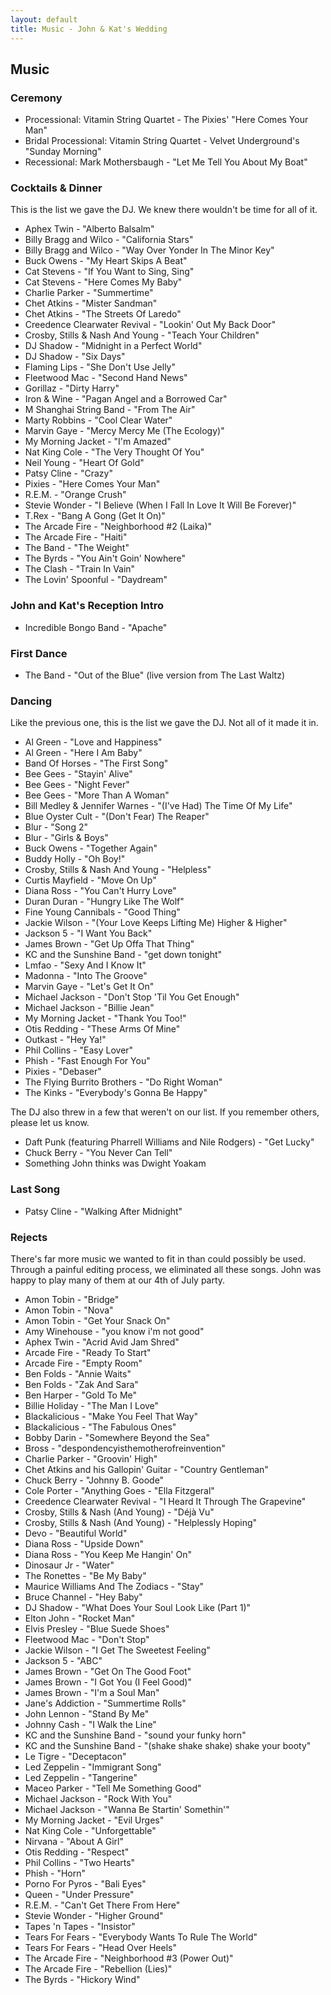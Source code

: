 ```yaml
---
layout: default
title: Music - John & Kat's Wedding
---
```


## Music

### Ceremony

* Processional: Vitamin String Quartet - The Pixies' "Here Comes Your Man"
* Bridal Processional: Vitamin String Quartet - Velvet Underground's "Sunday Morning"
* Recessional: Mark Mothersbaugh - "Let Me Tell You About My Boat"

### Cocktails & Dinner

This is the list we gave the DJ. We knew there wouldn't be time for all of it.

* Aphex Twin - "Alberto Balsalm"
* Billy Bragg and Wilco - "California Stars"
* Billy Bragg and Wilco - "Way Over Yonder In The Minor Key"
* Buck Owens - "My Heart Skips A Beat"
* Cat Stevens - "If You Want to Sing, Sing"
* Cat Stevens - "Here Comes My Baby"
* Charlie Parker - "Summertime"
* Chet Atkins - "Mister Sandman"
* Chet Atkins - "The Streets Of Laredo"
* Creedence Clearwater Revival - "Lookin' Out My Back Door"
* Crosby, Stills & Nash And Young - "Teach Your Children"
* DJ Shadow - "Midnight in a Perfect World"
* DJ Shadow - "Six Days"
* Flaming Lips - "She Don't Use Jelly"
* Fleetwood Mac - "Second Hand News"
* Gorillaz - "Dirty Harry"
* Iron & Wine - "Pagan Angel and a Borrowed Car"
* M Shanghai String Band - "From The Air"
* Marty Robbins - "Cool Clear Water"
* Marvin Gaye - "Mercy Mercy Me (The Ecology)"
* My Morning Jacket - "I'm Amazed"
* Nat King Cole - "The Very Thought Of You"
* Neil Young - "Heart Of Gold"
* Patsy Cline - "Crazy"
* Pixies - "Here Comes Your Man"
* R.E.M. - "Orange Crush"
* Stevie Wonder - "I Believe (When I Fall In Love It Will Be Forever)"
* T.Rex - "Bang A Gong (Get It On)"
* The Arcade Fire - "Neighborhood #2 (Laika)"
* The Arcade Fire - "Haiti"
* The Band - "The Weight"
* The Byrds - "You Ain't Goin' Nowhere"
* The Clash - "Train In Vain"
* The Lovin' Spoonful - "Daydream"

### John and Kat's Reception Intro

* Incredible Bongo Band - "Apache"

### First Dance

* The Band - "Out of the Blue" (live version from The Last Waltz)

### Dancing

Like the previous one, this is the list we gave the DJ. Not all of it made it in.

* Al Green - "Love and Happiness"
* Al Green - "Here I Am Baby"
* Band Of Horses - "The First Song"
* Bee Gees - "Stayin' Alive"
* Bee Gees - "Night Fever"
* Bee Gees - "More Than A Woman"
* Bill Medley & Jennifer Warnes - "(I've Had) The Time Of My Life"
* Blue Oyster Cult - "(Don't Fear) The Reaper"
* Blur - "Song 2"
* Blur - "Girls & Boys"
* Buck Owens - "Together Again"
* Buddy Holly - "Oh Boy!"
* Crosby, Stills & Nash And Young - "Helpless"
* Curtis Mayfield - "Move On Up"
* Diana Ross - "You Can't Hurry Love"
* Duran Duran - "Hungry Like The Wolf"
* Fine Young Cannibals - "Good Thing"
* Jackie Wilson - "(Your Love Keeps Lifting Me) Higher & Higher"
* Jackson 5 - "I Want You Back"
* James Brown - "Get Up Offa That Thing"
* KC and the Sunshine Band - "get down tonight"
* Lmfao - "Sexy And I Know It"
* Madonna - "Into The Groove"
* Marvin Gaye - "Let's Get It On"
* Michael Jackson - "Don't Stop 'Til You Get Enough"
* Michael Jackson - "Billie Jean"
* My Morning Jacket - "Thank You Too!"
* Otis Redding - "These Arms Of Mine"
* Outkast - "Hey Ya!"
* Phil Collins - "Easy Lover"
* Phish - "Fast Enough For You"
* Pixies - "Debaser"
* The Flying Burrito Brothers - "Do Right Woman"
* The Kinks - "Everybody's Gonna Be Happy"

The DJ also threw in a few that weren't on our list. If you remember others, please let us know.

* Daft Punk (featuring Pharrell Williams and Nile Rodgers) - "Get Lucky"
* Chuck Berry - "You Never Can Tell"
* Something John thinks was Dwight Yoakam

### Last Song

* Patsy Cline - "Walking After Midnight"

### Rejects

There's far more music we wanted to fit in than could possibly be used.
Through a painful editing process, we eliminated all these songs.
John was happy to play many of them at our 4th of July party.

* Amon Tobin - "Bridge"
* Amon Tobin - "Nova"
* Amon Tobin - "Get Your Snack On"
* Amy Winehouse - "you know i'm not good"
* Aphex Twin - "Acrid Avid Jam Shred"
* Arcade Fire - "Ready To Start"
* Arcade Fire - "Empty Room"
* Ben Folds - "Annie Waits"
* Ben Folds - "Zak And Sara"
* Ben Harper - "Gold To Me"
* Billie Holiday - "The Man I Love"
* Blackalicious - "Make You Feel That Way"
* Blackalicious - "The Fabulous Ones"
* Bobby Darin - "Somewhere Beyond the Sea"
* Bross - "despondencyisthemotherofreinvention"
* Charlie Parker - "Groovin' High"
* Chet Atkins and his Gallopin' Guitar - "Country Gentleman"
* Chuck Berry - "Johnny B. Goode"
* Cole Porter - "Anything Goes - "Ella Fitzgeral"
* Creedence Clearwater Revival - "I Heard It Through The Grapevine"
* Crosby, Stills & Nash (And Young) - "Déjà Vu"
* Crosby, Stills & Nash (And Young) - "Helplessly Hoping"
* Devo - "Beautiful World"
* Diana Ross - "Upside Down"
* Diana Ross - "You Keep Me Hangin' On"
* Dinosaur Jr - "Water"
* The Ronettes - "Be My Baby"
* Maurice Williams And The Zodiacs - "Stay"
* Bruce Channel - "Hey Baby"
* DJ Shadow - "What Does Your Soul Look Like (Part 1)"
* Elton John - "Rocket Man"
* Elvis Presley - "Blue Suede Shoes"
* Fleetwood Mac - "Don't Stop"
* Jackie Wilson - "I Get The Sweetest Feeling"
* Jackson 5 - "ABC"
* James Brown - "Get On The Good Foot"
* James Brown - "I Got You (I Feel Good)"
* James Brown - "I'm a Soul Man"
* Jane's Addiction - "Summertime Rolls"
* John Lennon - "Stand By Me"
* Johnny Cash - "I Walk the Line"
* KC and the Sunshine Band - "sound your funky horn"
* KC and the Sunshine Band - "(shake shake shake) shake your booty"
* Le Tigre - "Deceptacon"
* Led Zeppelin - "Immigrant Song"
* Led Zeppelin - "Tangerine"
* Maceo Parker - "Tell Me Something Good"
* Michael Jackson - "Rock With You"
* Michael Jackson - "Wanna Be Startin' Somethin'"
* My Morning Jacket - "Evil Urges"
* Nat King Cole - "Unforgettable"
* Nirvana - "About A Girl"
* Otis Redding - "Respect"
* Phil Collins - "Two Hearts"
* Phish - "Horn"
* Porno For Pyros - "Bali Eyes"
* Queen - "Under Pressure"
* R.E.M. - "Can't Get There From Here"
* Stevie Wonder - "Higher Ground"
* Tapes 'n Tapes - "Insistor"
* Tears For Fears - "Everybody Wants To Rule The World"
* Tears For Fears - "Head Over Heels"
* The Arcade Fire - "Neighborhood #3 (Power Out)"
* The Arcade Fire - "Rebellion (Lies)"
* The Byrds - "Hickory Wind"
